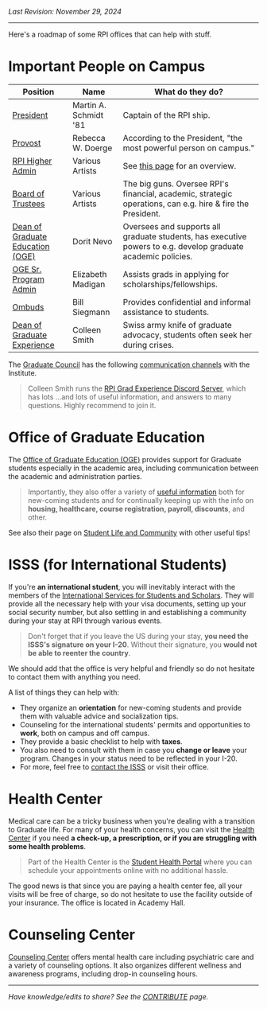 _Last Revision: November 29, 2024_

---

Here's a roadmap of some RPI offices that can help with stuff.

# Important People on Campus

| Position                                                                                               | Name                  | What do they do?                                                                                              |
| ------------------------------------------------------------------------------------------------------ | --------------------- | ------------------------------------------------------------------------------------------------------------- |
| [President](https://president.rpi.edu/)                                                                | Martin A. Schmidt '81 | Captain of the RPI ship.                                                                                      |
| [Provost](https://provost.rpi.edu/)                                                                    | Rebecca W. Doerge     | According to the President, "the most powerful person on campus."                                             |
| [RPI Higher Admin](https://president.rpi.edu/leadership)                                               | Various Artists       | See [this page](https://president.rpi.edu/leadership) for an overview.                                        |
| [Board of Trustees](https://president.rpi.edu/leadership)                                              | Various Artists       | The big guns. Oversee RPI's financial, academic, strategic operations, can e.g. hire & fire the President.    |
| [Dean of Graduate Education (OGE)](https://graduate.rpi.edu/about)                                     | Dorit Nevo            | Oversees and supports all graduate students, has executive powers to e.g. develop graduate academic policies. |
| [OGE Sr. Program Admin](https://graduate.rpi.edu/about)                                                | Elizabeth Madigan     | Assists grads in applying for scholarships/fellowships.                                                       |
| [Ombuds](https://graduate.rpi.edu/about/ombuds)                                                        | Bill Siegmann         | Provides confidential and informal assistance to students.                                                    |
| [Dean of Graduate Experience](https://graduate.rpi.edu/graduate-experience/student-life-and-community) | Colleen Smith         | Swiss army knife of graduate advocacy, students often seek her during crises.                                 |

 The [Graduate Council](Graduate%20Council/GC%20Overview.md) has the following [communication channels](Graduate%20Council/GC%20Overview.md##Communication%20channels%20with%20the%20Institute) with the Institute.

>Colleen Smith runs the [RPI Grad Experience Discord Server](https://discord.gg/sjDMr8cz), which has lots ...and lots of useful information, and answers to many questions. Highly recommend to join it.

# Office of Graduate Education

The [Office of Graduate Education (OGE)](https://graduate.rpi.edu/) provides support for Graduate students especially in the academic area, including communication between the academic and administration parties. 

> Importantly, they also offer a variety of [useful information](https://graduate.rpi.edu/information-students) both for new-coming students and for continually keeping up with the info on **housing, healthcare, course registration, payroll, discounts**, and other.

See also their page on [Student Life and Community](https://graduate.rpi.edu/graduate-experience/student-life-and-community) with other useful tips!

# ISSS (for International Students)

If you're **an international student**, you will inevitably interact with the members of the [International Services for Students and Scholars](https://info.rpi.edu/isss). They will provide all the necessary help with your visa documents, setting up your social security number, but also settling in and establishing a community during your stay at RPI through various events.

>Don't forget that if you leave the US during your stay, **you need the ISSS's signature on your I-20**. Without their signature, you **would not be able to reenter the country**. 

We should add that the office is very helpful and friendly so do not hesitate to contact them with anything you need.

A list of things they can help with:
- They organize an **orientation** for new-coming students and provide them with valuable advice and socialization tips.
- Counseling for the international students' permits and opportunities to **work**, both on campus and off campus. 
- They provide a basic checklist to help with **taxes**. 
- You also need to consult with them in case you **change or leave** your program. Changes in your status need to be reflected in your I-20.
- For more, feel free to [contact the ISSS](https://info.rpi.edu/isss/isss-news/#ServicesAdvising) or visit their office.

# Health Center

Medical care can be a tricky business when you're dealing with a transition to Graduate life. For many of your health concerns, you can visit the [Health Center](https://studenthealth.rpi.edu/) if you need **a check-up, a prescription, or if you are struggling with some health problems**.

>Part of the Health Center is the [Student Health Portal](https://rpi.studenthealthportal.com/) where you can schedule your appointments online with no additional hassle. 

The good news is that since you are paying a health center fee, all your visits will be free of charge, so do not hesitate to use the facility outside of your insurance. The office is located in Academy Hall.

# Counseling Center
[Counseling Center](https://studenthealth.rpi.edu/list-services/counseling-center) offers mental health care including psychiatric care and a variety of counseling options. It also organizes different wellness and awareness programs, including drop-in counseling hours. 

---
_Have knowledge/edits to share? See the [CONTRIBUTE](../CONTRIBUTE.md) page._